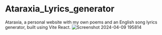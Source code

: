 # Ataraxia_Lyrics_generator

Ataraxia, a personal website with my own poems and an English song lyrics generator, built using Vite React.
![Screenshot 2024-04-09 195814](https://github.com/sangeethari/Ataraxia_Lyrics_generator/assets/136686701/cdb7ca33-3ef2-4ad1-8b4b-35841469e64b)
